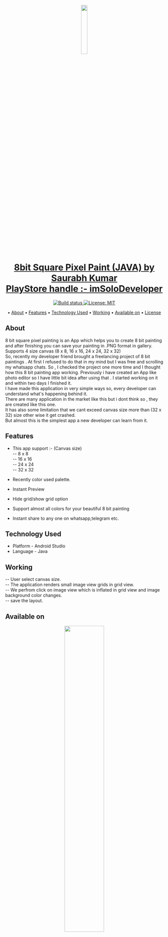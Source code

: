 <p align="center">
        <img src="https://play-lh.googleusercontent.com/T7wqtBAv4JHR_TPHMoGtXFRU8QhDibd-iYhcSk4Tnib0Lh2Sr7iZKdjhyWmDXBofrNg=w240-h480-rw", width="20%">

</p>
<p>
    <h1 align="center">
        <a href="https://play.google.com/store/apps/details?id=com.mac.squarepixelpaint">
            8bit Square Pixel Paint (JAVA) by Saurabh Kumar<br>PlayStore handle :- imSoloDeveloper
        </a>
    </h1>
</p>


<p align="center">
    <a href="https://play.google.com/store/apps/details?id=com.mac.squarepixelpaint">
        <img src="https://travis-ci.org/steverichey/google-play-badge-svg.svg?branch=master" alt="Build status">
    </a>
    <a href="https://github.com/dev-iamsaurabh/SquarePixelPaint/blob/master/LICENSE">
        <img src="https://img.shields.io/badge/License-MIT-lightgrey.svg" alt="License: MIT">
    </a>
</p>

<p align="center">
  • <a href="#about">About</a>
  • <a href="#features">Features</a>
  • <a href="#technology-used">Technology Used</a>
  • <a href="#working">Working</a>
  • <a href="#available-on">Available on</a>
  • <a href="#license">License</a>


</p>



## About
8 bit square pixel painting is an App which helps you to create 8 bit painting and after finishing you can save your painting in .PNG format in gallery.<br>
Supports 4 size canvas (8 x 8, 16 x 16, 24 x 24, 32 x 32)<br>
So, recently my developer friend brought a freelancing project of 8 bit paintings . At first I refused to do that in my mind but I was free and scrolling my whatsapp
chats. So , I checked the project one more time and I thought how this 8 bit painting app working. Previously i have created an App like photo editor so I have little
bit idea after using that . I started working on it and within two days I finished it.<br>
I have made this application in very simple ways so, every developer can understand what's happening behind it.<br>
There are many application in the market like this but i dont think so , they are created like this one.<br>
It has also some limitation that we cant exceed canvas size more than (32 x 32) size other wise it get crashed.<br>
But almost this is the simplest app  a new developer can learn from it.<br>


## Features
* This app support :- (Canvas size)<br>
-- 8 x 8<br>
-- 16 x 16<br>
-- 24 x 24<br>
-- 32 x 32<br>

* Recently color used palette.<br>
* Instant Preview<br>
* Hide grid/show grid option<br>
* Support almost all colors for your beautiful 8 bit painting
* Instant share to any one on whatsapp,telegram etc.<br>


## Technology Used
* Platform - Android Studio
* Language - Java

## Working
-- User select canvas size.<br>
-- The application renders small image view grids in grid view.<br>
-- We perfrom click on image view which is inflated in grid view and image background color changes.<br>
-- save the layout.<br>



## Available on

<p align="center">
<a href="https://play.google.com/store/apps/details?id=com.mac.squarepixelpaint">
<img src="https://cdn.jsdelivr.net/gh/dev-iamsaurabh/BMICalculator/play.svg" width="50%">
</a>
</p>


## License

Unless covered under some other license, all content in this repository is shared under an MIT license. See [license.md](./license.md) for details.

Google Play and the Google Play logo are trademarks of Google Inc. Be sure to read the [Branding Guidelines](https://developer.android.com/distribute/tools/promote/brand.html) and contact Google via the [Android and Google Play Brand Permissions Inquiry form](https://support.google.com/googleplay/contact/brand_developer) if you have any questions. SVGs in this repository were generated from files provided by Google [here](https://play.google.com/intl/en_us/badges/) and they have all the copyrights and trademarks and whatevs.

  
